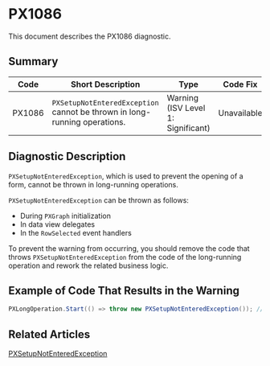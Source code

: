 # PX1086
This document describes the PX1086 diagnostic.

## Summary

| Code   | Short Description                                                         | Type                           | Code Fix    | 
| ------ | ------------------------------------------------------------------------- | ------------------------------ | ----------- | 
| PX1086 | `PXSetupNotEnteredException` cannot be thrown in long-running operations. | Warning (ISV Level 1: Significant) | Unavailable |

## Diagnostic Description

`PXSetupNotEnteredException`, which is used to prevent the opening of a form, cannot be thrown in long-running operations.

`PXSetupNotEnteredException` can be thrown as follows:

 - During `PXGraph` initialization
 - In data view delegates
 - In the `RowSelected` event handlers

To prevent the warning from occurring, you should remove the code that throws `PXSetupNotEnteredException` from the code of the long-running operation and rework the related business logic.

## Example of Code That Results in the Warning

```C#
PXLongOperation.Start(() => throw new PXSetupNotEnteredException()); // The PX1086 warning is displayed for this line.
```

## Related Articles

[PXSetupNotEnteredException](https://help.acumatica.com/Help?ScreenId=ShowWiki&pageid=769bd576-053c-7d27-e7db-c63276e4f07f)